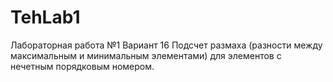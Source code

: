 # TehLab1
Лабораторная работа №1
Вариант 16
Подсчет размаха (разности между максимальным и минимальным
элементами) для элементов с нечетным порядковым номером.

